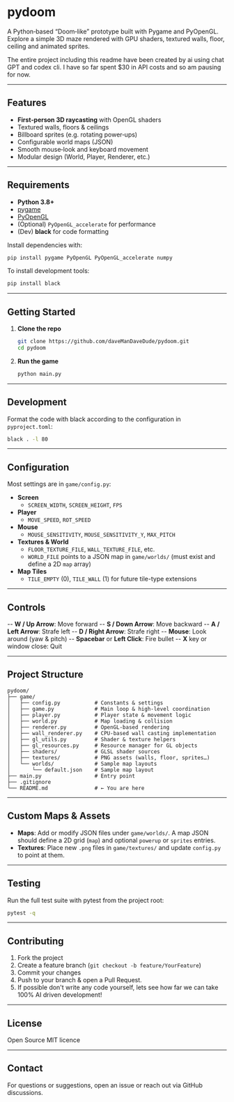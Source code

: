 # pydoom

A Python‑based “Doom‑like” prototype built with Pygame and PyOpenGL. Explore a simple 3D maze rendered with GPU shaders, textured walls, floor, ceiling and animated sprites.

The entire project including this readme have been created by ai using chat GPT and codex cli. I have so far spent $30 in API costs and so am pausing for now.

---

## Features

- **First‑person 3D raycasting** with OpenGL shaders
- Textured walls, floors & ceilings
- Billboard sprites (e.g. rotating power‑ups)
- Configurable world maps (JSON)
- Smooth mouse‑look and keyboard movement
- Modular design (World, Player, Renderer, etc.)

---

## Requirements

- **Python 3.8+**
- [pygame](https://pypi.org/project/pygame/)
- [PyOpenGL](https://pypi.org/project/PyOpenGL/)
- (Optional) `PyOpenGL_accelerate` for performance
- (Dev) **black** for code formatting

Install dependencies with:

```bash
pip install pygame PyOpenGL PyOpenGL_accelerate numpy
```

To install development tools:

```bash
pip install black
```

---

## Getting Started

1. **Clone the repo**
   ```bash
   git clone https://github.com/daveManDaveDude/pydoom.git
   cd pydoom
   ```
2. **Run the game**
   ```bash
   python main.py
   ```

---

## Development

Format the code with black according to the configuration in `pyproject.toml`:

```bash
black . -l 80
```

---

## Configuration

Most settings are in `game/config.py`:

- **Screen**
  - `SCREEN_WIDTH`, `SCREEN_HEIGHT`, `FPS`
- **Player**
  - `MOVE_SPEED`, `ROT_SPEED`
- **Mouse**
  - `MOUSE_SENSITIVITY`, `MOUSE_SENSITIVITY_Y`, `MAX_PITCH`
- **Textures & World**
  - `FLOOR_TEXTURE_FILE`, `WALL_TEXTURE_FILE`, etc.
  - `WORLD_FILE` points to a JSON map in `game/worlds/` (must exist and define a 2D `map` array)
- **Map Tiles**
  - `TILE_EMPTY` (0), `TILE_WALL` (1) for future tile-type extensions

---

## Controls

-- **W / Up Arrow**: Move forward
-- **S / Down Arrow**: Move backward
-- **A / Left Arrow**: Strafe left
-- **D / Right Arrow**: Strafe right
-- **Mouse**: Look around (yaw & pitch)
-- **Spacebar** or **Left Click**: Fire bullet
-- **X** key or window close: Quit

---

## Project Structure

```
pydoom/
├── game/
│   ├── config.py           # Constants & settings
│   ├── game.py             # Main loop & high‑level coordination
│   ├── player.py           # Player state & movement logic
│   ├── world.py            # Map loading & collision
│   ├── renderer.py         # OpenGL‑based rendering
│   ├── wall_renderer.py    # CPU-based wall casting implementation
│   ├── gl_utils.py         # Shader & texture helpers
│   ├── gl_resources.py     # Resource manager for GL objects
│   ├── shaders/            # GLSL shader sources
│   ├── textures/           # PNG assets (walls, floor, sprites…)
│   └── worlds/             # Sample map layouts
│       └── default.json    # Sample map layout
├── main.py                 # Entry point
├── .gitignore
└── README.md               # ← You are here
```

---

## Custom Maps & Assets

- **Maps**: Add or modify JSON files under `game/worlds/`. A map JSON should define a 2D grid (`map`) and optional `powerup` or `sprites` entries.
- **Textures**: Place new `.png` files in `game/textures/` and update `config.py` to point at them.
---

## Testing

Run the full test suite with pytest from the project root:

```bash
pytest -q
```

---

## Contributing

1. Fork the project
2. Create a feature branch (`git checkout -b feature/YourFeature`)
3. Commit your changes
4. Push to your branch & open a Pull Request.
5. If possible don't write any code yourself, lets see how far we can take 100% AI driven development!

---

## License

Open Source MIT licence

---

## Contact

For questions or suggestions, open an issue or reach out via GitHub discussions.

